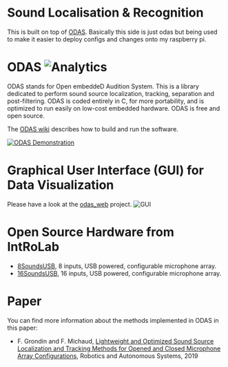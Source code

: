 Sound Localisation & Recognition
======
This is built on top of [ODAS](https://github.com/introlab/odas). Basically this side is just odas but being used to make it easier to deploy configs and changes onto my raspberry pi.

ODAS ![Analytics](https://ga-beacon.appspot.com/UA-27707792-4/github-main?pixel) 
=======

ODAS stands for Open embeddeD Audition System. This is a library dedicated to perform sound source localization, tracking, separation and post-filtering. ODAS is coded entirely in C, for more portability, and is optimized to run easily on low-cost embedded hardware. ODAS is free and open source.

The [ODAS wiki](https://github.com/introlab/odas/wiki) describes how to build and run the software. 

[![ODAS Demonstration](https://img.youtube.com/vi/n7y2rLAnd5I/0.jpg)](https://youtu.be/n7y2rLAnd5I)

# Graphical User Interface (GUI) for Data Visualization

Please have a look at the [odas_web](https://github.com/introlab/odas_web) project.
![GUI](https://github.com/introlab/odas_web/blob/master/screenshots/live_data.png)


# Open Source Hardware from IntRoLab

* [8SoundsUSB](https://sourceforge.net/projects/eightsoundsusb/), 8 inputs, USB powered, configurable microphone array.
* [16SoundsUSB](https://github.com/introlab/16SoundsUSB), 16 inputs, USB powered, configurable microphone array.

# Paper

You can find more information about the methods implemented in ODAS in this paper: 

* F. Grondin and F. Michaud, [Lightweight and Optimized Sound Source Localization and Tracking Methods for Opened and Closed Microphone Array Configurations](https://arxiv.org/pdf/1812.00115), Robotics and Autonomous Systems, 2019 

